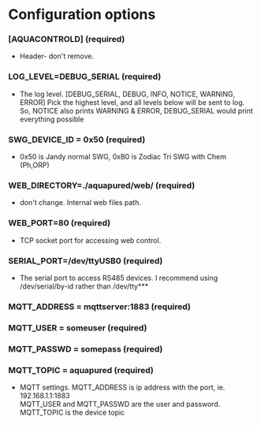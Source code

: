 # Configuration options

### [AQUACONTROLD] (required)
 - Header- don't remove.

### LOG_LEVEL=DEBUG_SERIAL (required)
 - The log level. [DEBUG_SERIAL, DEBUG, INFO, NOTICE, WARNING, ERROR]
   Pick the highest level, and all levels below will be sent to log.
   So, NOTICE also prints WARNING & ERROR, DEBUG_SERIAL would print everything possible

### SWG_DEVICE_ID = 0x50 (required)
 - 0x50 is Jandy normal SWG, 0xB0 is Zodiac Tri SWG with Chem (Ph,ORP)

### WEB_DIRECTORY=./aquapured/web/ (required)
 - don't change. Internal web files path.

### WEB_PORT=80 (required)
 - TCP socket port for accessing web control.

### SERIAL_PORT=/dev/ttyUSB0 (required)
 - The serial port to access RS485 devices. I recommend using /dev/serial/by-id rather than /dev/tty***

### MQTT_ADDRESS = mqttserver:1883 (required)
### MQTT_USER = someuser (required)
### MQTT_PASSWD = somepass (required)
### MQTT_TOPIC = aquapured (required)
 - MQTT settings. MQTT_ADDRESS is ip address with the port, ie. 192.168.1.1:1883  
   MQTT_USER and MQTT_PASSWD are the user and password.  
   MQTT_TOPIC is the device topic

